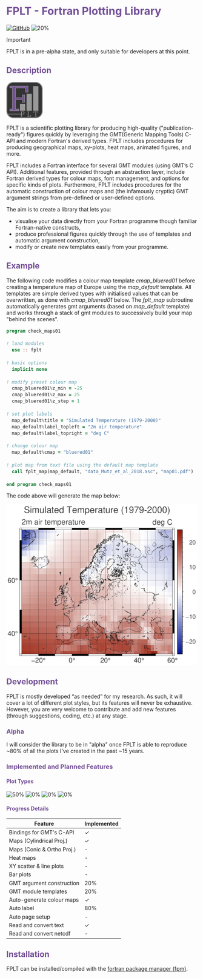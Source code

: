 # <span style="color:#734f96">FPLT - Fortran Plotting Library</span>

[![GitHub](https://img.shields.io/github/license/sebastian-mutz/fplt)](https://github.com/sebastian-mutz/fplt/blob/main/LICENCE)
![20%](https://progress-bar.xyz/20?title=Alpha)

> [!IMPORTANT]
> FPLT is in a pre-alpha state, and only suitable for developers at this point.
>

## <span style="color:#734f96">Description</span>

![image info](./doc/logo/FPLT.png)

FPLT is a scientific plotting library for producing high-quality ("publication-ready") figures quickly by leveraging the GMT(Generic Mapping Tools) C-API and modern Fortran's derived types. FPLT includes procedures for producing geographical maps, xy-plots, heat maps, animated figures, and more.

FPLT includes a Fortran interface for several GMT modules (using GMT’s C API). Additional features, provided through an abstraction layer, include Fortran derived types for colour maps, font management, and options for specific kinds of plots. Furthermore, FPLT includes procedures for the automatic construction of colour maps and (the infamously cryptic) GMT argument strings from pre-defined or user-defined options.

The aim is to create a library that lets you:

 - visualise your data directly from your Fortran programme though familiar Fortran-native constructs,
 - produce professional figures quickly through the use of templates and automatic argument construction,
 - modify or create new templates easily from your programme.

## <span style="color:#734f96">Example</span>

The following code modifies a colour map template *cmap_bluered01* before creating a temperature map of Europe using the *map_default* template. All templates are simple derived types with initialised values that can be overwritten, as done with *cmap_bluered01* below. The *fplt_map* subroutine automatically generates gmt arguments (based on  *map_default* template) and works through a stack of gmt modules to successively build your map "behind the scenes".

```fortran
program check_maps01

! load modules
  use :: fplt

! basic options
  implicit none

! modify preset colour map
  cmap_bluered01%z_min = -25
  cmap_bluered01%z_max = 25
  cmap_bluered01%z_step = 1

! set plot labels
  map_default%title = "Simulated Temperature (1979-2000)"
  map_default%label_topleft = "2m air temperature"
  map_default%label_topright = "deg C"

! change colour map
  map_default%cmap = "bluered01"

! plot map from text file using the default map template
  call fplt_map(map_default, "data_Mutz_et_al_2018.asc", "map01.pdf")

end program check_maps01
```

The code above will generate the map below:

![image info](./doc/map_europe.png)

## <span style="color:#734f96">Development</span>

FPLT is mostly developed “as needed” for my research. As such, it will cover a lot of different plot styles, but its features will never be exhaustive. However, you are very welcome to contribute and add new features (through suggestions, coding, etc.) at any stage.

### <span style="color:#734f96">Alpha</span>

I will consider the library to be in "alpha" once FPLT is able to reproduce ~80% of all the plots I've created in the past ~15 years.

### <span style="color:#734f96">Implemented and Planned Features</span>

#### <span style="color:#734f96">Plot Types</span> <br/>

![50%](https://progress-bar.xyz/50?title=Maps)
![0%](https://progress-bar.xyz/0?title=Heatmaps)
![0%](https://progress-bar.xyz/0?title=XYPlots)
![0%](https://progress-bar.xyz/0?title=BarPlots)

#### <span style="color:#734f96">Progress Details</span> <br/>

| Feature                   | Implemented |
| ------------------------- | ----------- |
| Bindings for GMT's C-API  | ✓           |
| Maps (Cylindrical Proj.)  | ✓           |
| Maps (Conic & Ortho Proj.)| -           |
| Heat maps                 | -           |
| XY scatter &  line plots  | -           |
| Bar plots                 | -           |
| GMT argument construction | 20%         |
| GMT module templates      | 20%         |
| Auto-generate colour maps | ✓           |
| Auto label                | 80%         |
| Auto page setup           | -           |
| Read and convert text     | ✓           |
| Read and convert netcdf   | -           |


## <span style="color:#734f96">Installation</span>

FPLT can be installed/compiled with the [fortran package manager (fpm)](https://github.com/fortran-lang/fpm).
